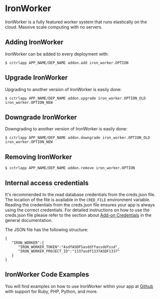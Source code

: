# IronWorker

IronWorker is a fully featured worker system that runs elastically on the cloud. Massive scale computing with no servers.

## Adding IronWorker

IronWorker can be added to every deployment with:

~~~
$ cctrlapp APP_NAME/DEP_NAME addon.add iron_worker.OPTION
~~~

## Upgrade IronWorker

Upgrading to another version of IronWorker is easily done:

~~~
$ cctrlapp APP_NAME/DEP_NAME addon.upgrade iron_worker.OPTION_OLD iron_worker.OPTION_NEW 
~~~

## Downgrade IronWorker

Downgrading to another version of IronWorker is easily done:

~~~
$ cctrlapp APP_NAME/DEP_NAME addon.downgrade iron_worker.OPTION_OLD iron_worker.OPTION_NEW 
~~~

## Removing IronWorker

~~~
$ cctrlapp APP_NAME/DEP_NAME addon.remove iron_worker.OPTION
~~~

## Internal access credentials

It's recommended to the read database credentials from the creds.json file. The location of the file is available in the `CRED_FILE` environment variable. Reading the credentials from the creds.json file ensures your app is always using the correct credentials. For detailed instructions on how to use the creds.json file please refer to the section about [Add-on Credentials](https://www.cloudcontrol.com/dev-center/platform-documentation#add-ons) in the general documentation.

The JSON file has the following structure:

~~~
{
   "IRON_WORKER":{
      "IRON_WORKER_TOKEN":"AsdfASDFSasddffassddfssd",
      "IRON_WORKER_PROJECT_ID":"1337asdf1337ASDF1337"
   }
}
~~~

## IronWorker Code Examples

You will find examples on how to use IronWorker within your app at [Github](https://github.com/iron-io/iron_worker_examples/tree/master/php) with support for Ruby, PHP, Python, and more.

